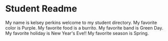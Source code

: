 # Student Readme
My name is kelsey perkins welcome to my student directory.
My favorite color is Purple.
My favorite food is a burrito.
My favorite band is Green Day.
My favorite holiday is New Year's Eve!!
My favorite season is Spring.